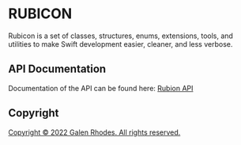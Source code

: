 # RUBICON
Rubicon is a set of classes, structures, enums, extensions, tools, and utilities to make
Swift development easier, cleaner, and less verbose.

## API Documentation
Documentation of the API can be found here: [Rubion API](http://galenrhodes.com/Rubicon/)

## Copyright
[Copyright © 2022 Galen Rhodes. All rights reserved.](LICENSE)
